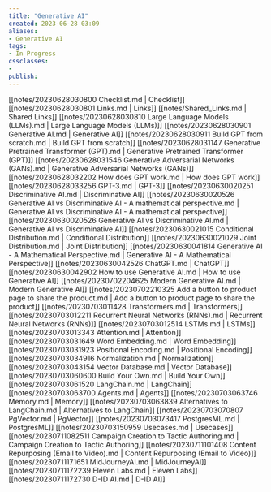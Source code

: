 ```yaml
---
title: "Generative AI"
created: 2023-06-28 03:09
aliases: 
- Generative AI
tags:
- In Progress
cssclasses:
- 
publish:
---
```


<!-- 
tags: 
-->

<!--internal
parent:: [[]]
child:: [[]]
related:: [[]]
-->

<!--external
- []()
-->

[[notes/20230628030800 Checklist.md | Checklist]]
[[notes/20230628030801 Links.md | Links]]
[[notes/Shared_Links.md | Shared Links]]
[[notes/20230628030810 Large Language Models (LLMs).md | Large Language Models (LLMs)]]
[[notes/20230628030901 Generative AI.md | Generative AI]]
[[notes/20230628030911 Build GPT from scratch.md | Build GPT from scratch]]
[[notes/20230628031147 Generative Pretrained Transformer (GPT).md | Generative Pretrained Transformer (GPT)]]
[[notes/20230628031546 Generative Adversarial Networks (GANs).md | Generative Adversarial Networks (GANs)]]
[[notes/20230628032202 How does GPT work.md | How does GPT work]]
[[notes/20230628033256 GPT-3.md | GPT-3]]
[[notes/20230630020251 Discriminative AI.md | Discriminative AI]]
[[notes/20230630020526 Generative AI vs Discriminative AI - A mathematical perspective.md | Generative AI vs Discriminative AI - A mathematical perspective]]
[[notes/20230630020526 Generative AI vs Discriminative AI.md | Generative AI vs Discriminative AI]]
[[notes/20230630021015 Conditional Distribution.md | Conditional Distribution]]
[[notes/20230630021029 Joint Distribution.md | Joint Distribution]]
[[notes/20230630041814 Generative AI - A Mathematical Perspective.md | Generative AI - A Mathematical Perspective]]
[[notes/20230630042526 ChatGPT.md | ChatGPT]]
[[notes/20230630042902 How to use Generative AI.md | How to use Generative AI]]
[[notes/20230702204625 Modern Generative AI.md | Modern Generative AI]]
[[notes/20230702210325 Add a button to product page to share the product.md | Add a button to product page to share the product]]
[[notes/20230703011428 Transformers.md | Transformers]]
[[notes/20230703012211 Recurrent Neural Networks (RNNs).md | Recurrent Neural Networks (RNNs)]]
[[notes/20230703012514 LSTMs.md | LSTMs]]
[[notes/20230703013343 Attention.md | Attention]]
[[notes/20230703031649 Word Embedding.md | Word Embedding]]
[[notes/20230703031923 Positional Encoding.md | Positional Encoding]]
[[notes/20230703034916 Normalization.md | Normalization]]
[[notes/20230703043154 Vector Database.md | Vector Database]]
[[notes/20230703060600 Build Your Own.md | Build Your Own]]
[[notes/20230703061520 LangChain.md | LangChain]]
[[notes/20230703063700 Agents.md | Agents]]
[[notes/20230703063746 Memory.md | Memory]]
[[notes/20230703063839 Alternatives to LangChain.md | Alternatives to LangChain]]
[[notes/20230703070807 PgVector.md | PgVector]]
[[notes/20230703073417 PostgresML.md | PostgresML]]
[[notes/20230703150959 Usecases.md | Usecases]]
[[notes/20230711082511 Campaign Creation to Tactic Authoring.md | Campaign Creation to Tactic Authoring]]
[[notes/20230711101408 Content Repurposing (Email to Video).md | Content Repurposing (Email to Video)]]
[[notes/20230711171651 MidJourneyAI.md | MidJourneyAI]]
[[notes/20230711172239 Eleven Labs.md | Eleven Labs]]
[[notes/20230711172730 D-ID AI.md | D-ID AI]]